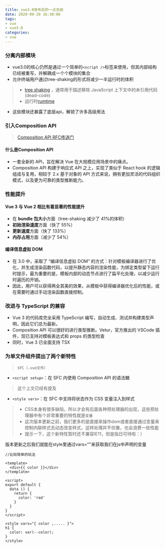 ```yaml
---
title: vue3.0发布后的一点总结
date: 2020-09-20 16:30:06
tags:
- vue
- vue3.0
categories:
- vue
---
```



### 分离内部模块
- vue3.0的核心仍然是通过一个简单的`<script />`标签来使用，但其内部结构已经被重写，并解耦成一个个模块的集合
- 允许终端用户通过tree-shaking的形式将减少一半运行时的体积
> - [tree shaking](https://webpack.docschina.org/guides/tree-shaking/) ，通常用于描述移除 JavaScript 上下文中的未引用代码(dead-code)
> - 运行时[rumtime](https://webpack.docschina.org/concepts/manifest/)
- 这些模块还暴露了底层api，解锁了许多高级用法

### 引入Composition API
> [Composition API RFC传送门](https://vue-composition-api-rfc.netlify.app/zh/#%E6%A6%82%E8%BF%B0)

 #### 什么是Composition API
 - 一套全新的 API，旨在解决 Vue 在大规模应用场景中的痛点。
 - Composition API 构建于响应式 API 之上，实现了类似于 React hook 的逻辑组成与复用，相较于 2.x 基于对象的 API 方式来说，拥有更加灵活的代码组织模式，以及更为可靠的类型推断能力。

### 性能提升
#### Vue 3 与 Vue 2 相比有着显著的性能提升
- 在 **bundle 包大小**方面（tree-shaking 减少了 41%的体积）
- **初始渲染速度**方面（快了 55%）
- **更新速度**方面（快了 133%）
- **内存占用**方面（减少了 54%）

#### 编译信息虚拟 DOM
- 在 3.0 中，采取了 “编译信息虚拟 DOM” 的方式：针对模板编译器进行了优化，并生成渲染函数代码，以提升静态内容的渲染性能，为绑定类型留下运行时提示，最为重要的是，模板内部的动态节点进行了扁平化处理，以减少运行时遍历的开销。
- 因此，用户可以获得两全其美的效果，从模板中获得编译器优化后的性能，或在需要时通过手动渲染函数直接控制。

### 改进与 TypeScript 的兼容
- Vue 3 的代码库完全采用 TypeScript 编写，自动生成、测试并构建类型声明，因此它们总为最新。
- Composition API 可以很好的进行类型推断。Vetur，官方推出的 VSCode 插件，现已支持对模板表达式和 props 的类型检查
- 同时，Vue 3 已全面支持 TSX

### 为单文件组件提出了两个新特性
> `SFC（.vue文件）`

- `<script setup>`：在 SFC 内使用 Composition API 的语法糖
> 这个上文已经有提及

- `<style vars>`：在 SFC 中支持将状态作为 CSS 变量注入到样式
> - CSS本身有很多缺陷，所以才会有后面各种预处理器的出现，这些预处理器中有个非常重要的特性就是`变量`
> - 这次版本更新之前，我们更多的是直接来操作dom或者直接通过变量来控制内联样式去动态改变样式，这样处理并不优雅，也会浪费一些性能
> - 提示一下，这个新特性暂时还不兼容IE11，但是指日可待啦：）

版本更新之后我们就能在style里通过vars=""来获取我们在js中声明的变量

```
//比较简单的玩法

<template>
  <div>{{ color }}</div>
</template>

<script>
export default {
  data () {
    return {
      color: 'red'
    }
  }
}
</script>

<style vars="{ color ,..... }">
h1 {
  color: var(--color);
}
</style>

```




